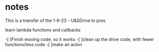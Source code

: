 # notes

This is a transfer of the 1-6-23 - U&SDrive to pros

learn lambda functions and callbacks

-[ ]Finish moving code, so it works
-[ ]clean up the drive code, with fewer functions/less code
-[ ]make an auton
